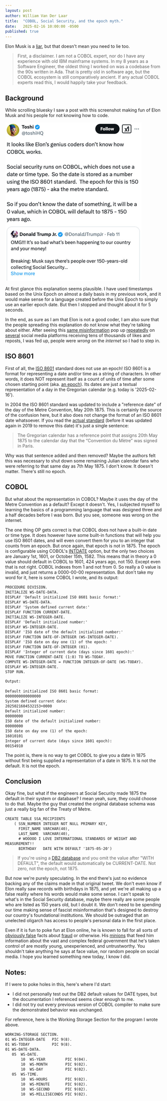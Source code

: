 ```yaml
---
layout: post
author: William Van Der Laar
title:  "COBOL, Social Security, and the epoch myth."
date:   2025-02-16 10:00:00 -0500
published: true
---
```

Elon Musk is a [liar](https://www.msn.com/en-us/entertainment/entertainment-celebrity/elon-musk-baselessly-claims-150-year-olds-are-collecting-social-security-in-bizarre-rant/ar-AA1yVvi7), but that doesn't mean you need to lie too.

> First, a disclaimer. I am not a COBOL expert, nor do I have any experience with old IBM mainframe systems. In my 8 years as a Software Engineer, the oldest thing I worked on was a codebase from the 90s written in Ada. That is pretty old in software age, but the COBOL ecosystem is still comparatively ancient. If any actual COBOL experts read this, I would happily take your feedback.


## Background
While scrolling bluesky I saw a post with this screenshot making fun of Elon Musk and his people for not knowing how to code.

![wrong](/assets/wrong-explanation.jpg)

At first glance this explanation seems plausible. I have used timestamps based on the Unix Epoch on almost a daily basis in my previous work, and it would make sense for a language created before the Unix Epoch to simply use an earlier epoch date. But then I stopped and thought about it for 5 seconds.

In the end, as sure as I am that Elon is not a good coder, I am also sure that the people spreading this explanation do not know what they're talking about either. After seeing this [same misinformation](https://bsky.app/profile/pbump.com/post/3li5daxur322v) pop up [repeatedly](https://bsky.app/profile/karlykingsley.bsky.social/post/3li6zohbkkn26) on [several](https://www.instagram.com/reel/DGECzHdS5wI/?igsh=dHBlcjE1b3BpNm1h) social media platforms receiving tens of thousands of likes and reposts, I was fed up, people were *wrong* on the *internet* so I had to step in.

## ISO 8601
First of all, the [ISO 8601](https://en.wikipedia.org/wiki/ISO_8601) standard does not use an epoch! ISO 8601 is a format for representing a date and/or time as a string of characters. In other words, it does NOT represent itself as a count of units of time after some chosen starting point (aka. [an epoch](https://en.wikipedia.org/wiki/Epoch_(computing))). Its dates are just a textual representation of a day in the Gregorian calendar (e.g. today is '2025-02-16').

In 2004 the ISO 8601 standard was updated to include a "reference date" of the day of the Metre Convention, May 20th 1875. This is certainly the source of the confusion here, but it also does not change the format of an ISO 8601 date whatsoever. If you read the [actual standard](https://web.archive.org/web/20171020084445/https://www.loc.gov/standards/datetime/ISO_DIS%208601-1.pdf) (before it was updated again in 2019 to remove this date) it's just a single sentence: 
> The Gregorian calendar has a reference point that assigns 20th May 1875 to the calendar day that the “Convention du Mètre” was signed in Paris. 

Why was that sentence added and then removed? Maybe the authors felt this was necessary to shut down some remaining Julian calendar fans who were referring to that same day as 7th May 1875. I don't know. It doesn't matter. There's still no epoch.

## COBOL
But what about the representation in COBOL? Maybe it uses the day of the Metre Convention as a default? Except it doesn't. Yes, I subjected myself to learning the basics of a programming language that was designed three and a half decades before I was born. But you see, someone was wrong on the internet.

The one thing OP gets correct is that COBOL does not have a built-in date or time type. It does however have some built-in functions that will help you use ISO 8601 dates, and will even convert them for you to an integer that counts from an epoch. But once again, that epoch is not in 1875. The epoch is configurable using COBOL's [INTDATE](https://www.ibm.com/docs/en/cobol-zos/6.3?topic=options-intdate) option, but the only two choices are January 1st, 1601, or October 15th, 1582. This means that in theory a 0 value should default in COBOL to 1601, 424 years ago, not 150. Except even that is not right. COBOL indexes from 1 and not from 0. So really a 0 value is invalid, and just returns a 0000-00-00 representation. But don't take my word for it, here is some COBOL I wrote, and its output:

```
PROCEDURE DIVISION.
INITIALIZE WS-DATE-DATA. 
DISPLAY 'Default initialized ISO 8601 basic format:'
DISPLAY WS-DATE-DATA.
DISPLAY 'System defined current date:'
DISPLAY FUNCTION CURRENT-DATE.
INITIALIZE WS-INTEGER-DATE. 
DISPLAY 'Default initialized number:'
DISPLAY WS-INTEGER-DATE.
DISPLAY 'ISO date of the default initialized number:'
DISPLAY FUNCTION DATE-OF-INTEGER (WS-INTEGER-DATE).
DISPLAY 'ISO date on day one (1) of the epoch: '
DISPLAY FUNCTION DATE-OF-INTEGER (01).
DISPLAY 'Integer of current date (days since 1601 epoch):'
MOVE FUNCTION CURRENT-DATE (1:8) TO WS-TODAY.
COMPUTE WS-INTEGER-DATE = FUNCTION INTEGER-OF-DATE (WS-TODAY). 
DISPLAY WS-INTEGER-DATE.
STOP RUN. 
```

```
Output:

Default initialized ISO 8601 basic format:
0000000000000000
System defined current date:
2025021604532153+0000
Default initialized number:
00000000
ISO date of the default initialized number:
00000000
ISO date on day one (1) of the epoch: 
16010101
Integer of current date (days since 1601 epoch):
00154910
```

The point is, there is no way to get COBOL to give you a date in 1875 without first being supplied a representation of a date in 1875. It is not the default. It is not the epoch.


## Conclusion
Okay fine, but what if the engineers at Social Security made 1875 the default in their system or database? I mean yeah, sure, they could choose to do that. Maybe the guy that created the original database schema was just a really big fan of the Treaty of Metre.

```
CREATE TABLE SSA_RECIPIENTS
    ( SSN_NUMBER INTEGER NOT NULL PRIMARY KEY,
      FIRST_NAME VARCHAR(40),
      LAST_NAME  VARCHAR(40), 
      # WOOOOO I LOVE INTERNATIONAL STANDARDS OF WEIGHT AND MEASUREMENT!!
      BIRTHDAY   DATE WITH DEFAULT '1875-05-20') 
```
> If you're using a [DB2 database](https://www.ibmmainframer.com/db2-tutorial/db2-sql-create-table-statement/) and you omit the value after "WITH DEFAULT", the default would automatically be CURRENT-DATE. Not zero, not the epoch, not 1875.

But now we're purely speculating. In the end there's just no evidence backing any of the claims made in that original tweet. We don't even know if Elon really saw records with birthdays in 1875, and yet we're all making up a false reality where his words would make some sense. I can't speak to what's in the Social Security database, maybe there really are some people who are listed as 150 years old, but I doubt it. We don't need to be spending our time making sense of fascist misinformation that's designed to destroy our country's foundational institutions. We should be outraged that an unelected oligarch has access to people's personal data in the first place. 

Even if it is fun to poke fun at Elon online, he is known to fall for all sorts of [obviously false](https://www.nbcnews.com/politics/doge/elon-musk-boosted-false-usaid-conspiracy-theories-global-aid-rcna190646) facts about [fraud](https://newrepublic.com/post/187311/elon-musk-pushes-deranged-conspiracy-theory-yet) or otherwise. His [minions](https://www.wired.com/story/elon-musk-government-young-engineers/) that feed him information about the vast and complex federal government that he's taken control of are mostly young, unexperienced, and untrustworthy. You shouldn't take anything he says at face value, nor random people on social media. I hope you learned something new today, I know I did.

## Notes:
If I were to poke holes in this, here's where I'd start:

 - I did not personally test out the DB2 default values for DATE types, but the documentation I referenced seems clear enough to me.
 - I did not try out every previous version of COBOL compiler to make sure the demonstrated behavior was unchanged.

For reference, here is the Working Storage Section for the program I wrote above.

```
WORKING-STORAGE SECTION.
01 WS-INTEGER-DATE   PIC 9(8).
01 WS-TODAY          PIC 9(8).
01 WS-DATE-DATA.
   05  WS-DATE.
       10  WS-YEAR         PIC 9(04).
       10  WS-MONTH        PIC 9(02).
       10  WS-DAY          PIC 9(02).
   05  WS-TIME.
       10  WS-HOURS        PIC 9(02).
       10  WS-MINUTE       PIC 9(02).
       10  WS-SECOND       PIC 9(02).
       10  WS-MILLISECONDS PIC 9(02).
```
